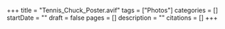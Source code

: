 +++
title = "Tennis_Chuck_Poster.avif"
tags = ["Photos"]
categories = []
startDate = ""
draft = false
pages = []
description = ""
citations = []
+++
